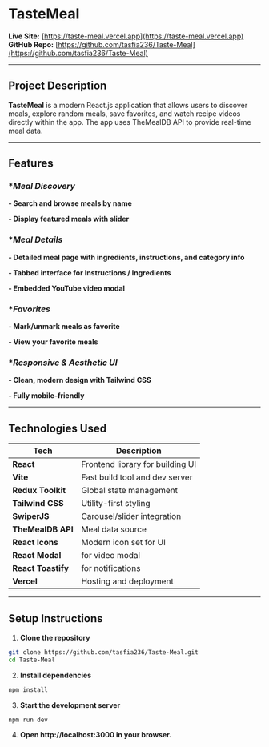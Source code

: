# TasteMeal

**Live Site:** [https://taste-meal.vercel.app](https://taste-meal.vercel.app)  
 **GitHub Repo:** [https://github.com/tasfia236/Taste-Meal](https://github.com/tasfia236/Taste-Meal)

---

## Project Description

**TasteMeal**  is a modern React.js application that allows users to discover meals, explore random meals, save favorites, and watch recipe videos directly within the app. The app uses TheMealDB API to provide real-time meal data.

---

## Features
### **Meal Discovery*

**- Search and browse meals by name**

**- Display featured meals with slider**

### **Meal Details*

**- Detailed meal page with ingredients, instructions, and category info**

**- Tabbed interface for Instructions / Ingredients**

**- Embedded YouTube video modal**

### **Favorites*

**- Mark/unmark meals as favorite**

**- View your favorite meals**

### **Responsive & Aesthetic UI*

**- Clean, modern design with Tailwind CSS**

**- Fully mobile-friendly**

---

## Technologies Used

| Tech              | Description                               |
|-------------------|-------------------------------------------|
| **React**         | Frontend library for building UI          |
| **Vite**          | Fast build tool and dev server            |
| **Redux Toolkit** | Global state management                   |
| **Tailwind CSS**  | Utility-first styling                     |
| **SwiperJS**      | Carousel/slider integration               |
| **TheMealDB API** | Meal data source                          |
| **React Icons**   | Modern icon set for UI                    |
| **React Modal**   | for video modal                           |
| **React Toastify**| for notifications                         |
| **Vercel**        | Hosting and deployment                    |

---

## Setup Instructions

1. **Clone the repository**

```bash
git clone https://github.com/tasfia236/Taste-Meal.git
cd Taste-Meal
```

2. **Install dependencies**
```bash
npm install
```

3. **Start the development server**
```bash
npm run dev
```

4. **Open http://localhost:3000 in your browser.**
